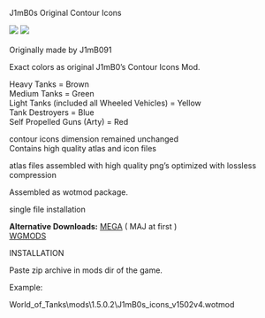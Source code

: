 J1mB0s Original Contour Icons

<img src=https://wgmods.net/media/mod_files/6ml1oTi_2.png>

<img src=https://wgmods.net/media/mod_files/VsYh62J_zGi5fyq.jpg>
<br><br>
Originally made by J1mB091<br>

Exact colors as original J1mB0’s Contour Icons Mod.<br>

Heavy Tanks = Brown<br>
Medium Tanks = Green<br>
Light Tanks (included all Wheeled Vehicles) = Yellow<br>
Tank Destroyers = Blue<br>
Self Propelled Guns (Arty) = Red<br>

contour icons dimension remained unchanged<br>
Contains high quality atlas and icon files<br>

atlas files assembled with high quality png’s optimized with lossless compression<br>

Assembled as wotmod package.<br>

single file installation<br>

<b>Alternative Downloads:</b>
<a href=https://bit.ly/2EaZhXN>MEGA</a> ( MAJ at first ) <br>
<a href=https://wgmods.net/3260/WGMODS>WGMODS</a> <br>

INSTALLATION<br>

Paste zip archive in mods dir of the game.<br>

Example:<br>

World_of_Tanks\mods\1.5.0.2\J1mB0s_icons_v1502v4.wotmod<br>

